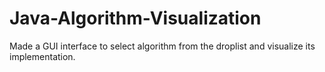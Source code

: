 # Java-Algorithm-Visualization
Made a GUI interface to select algorithm from the droplist and visualize its implementation.
